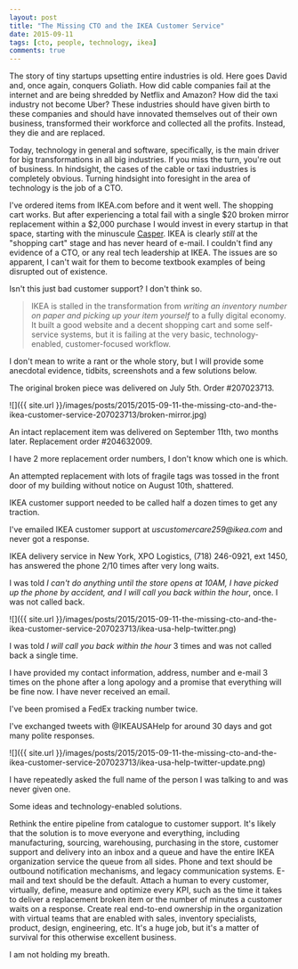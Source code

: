 ```yaml
---
layout: post
title: "The Missing CTO and the IKEA Customer Service"
date: 2015-09-11
tags: [cto, people, technology, ikea]
comments: true
---
```

The story of tiny startups upsetting entire industries is old. Here goes David and, once again, conquers Goliath. How did cable companies fail at the internet and are being shredded by Netflix and Amazon? How did the taxi industry not become Uber? These industries should have given birth to these companies and should have innovated themselves out of their own business, transformed their workforce and collected all the profits. Instead, they die and are replaced.

Today, technology in general and software, specifically, is the main driver for big transformations in all big industries. If you miss the turn, you're out of business. In hindsight, the cases of the cable or taxi industries is completely obvious. Turning hindsight into foresight in the area of technology is the job of a CTO. 

I've ordered items from IKEA.com before and it went well. The shopping cart works. But after experiencing a total fail with a single $20 broken mirror replacement within a $2,000 purchase I would invest in every startup in that space, starting with the minuscule [Casper](https://casper.com). IKEA is clearly _still_ at the "shopping cart" stage and has never heard of e-mail. I couldn't find any evidence of a CTO, or any real tech leadership at IKEA. The issues are so apparent, I can't wait for them to become textbook examples of being disrupted out of existence.

Isn't this just bad customer support? I don't think so. 

> IKEA is stalled in the transformation from _writing an inventory number on paper and picking up your item yourself_ to a fully digital economy. It built a good website and a decent shopping cart and some self-service systems, but it is failing at the very basic, technology-enabled, customer-focused workflow.

I don't mean to write a rant or the whole story, but I will provide some anecdotal evidence, tidbits, screenshots and a few solutions below.

The original broken piece was delivered on July 5th. Order #207023713.

![]({{ site.url }}/images/posts/2015/2015-09-11-the-missing-cto-and-the-ikea-customer-service-207023713/broken-mirror.jpg)

An intact replacement item was delivered on September 11th, two months later. Replacement order #204632009.

I have 2 more replacement order numbers, I don't know which one is which.

An attempted replacement with lots of fragile tags was tossed in the front door of my building without notice on August 10th, shattered.

IKEA customer support needed to be called half a dozen times to get any traction.

I've emailed IKEA customer support at _uscustomercare259@ikea.com_ and never got a response. 

IKEA delivery service in New York, XPO Logistics, (718) 246-0921, ext 1450, has answered the phone 2/10 times after very long waits.

I was told _I can't do anything until the store opens at 10AM, I have picked up the phone by accident, and I will call you back within the hour_, once. I was not called back.

![]({{ site.url }}/images/posts/2015/2015-09-11-the-missing-cto-and-the-ikea-customer-service-207023713/ikea-usa-help-twitter.png)

I was told _I will call you back within the hour_ 3 times and was not called back a single time.

I have provided my contact information, address, number and e-mail 3 times on the phone after a long apology and a promise that everything will be fine now. I have never received an email.

I've been promised a FedEx tracking number twice.

I've exchanged tweets with @IKEAUSAHelp for around 30 days and got many polite responses.

![]({{ site.url }}/images/posts/2015/2015-09-11-the-missing-cto-and-the-ikea-customer-service-207023713/ikea-usa-help-twitter-update.png)

I have repeatedly asked the full name of the person I was talking to and was never given one. 

Some ideas and technology-enabled solutions. 

Rethink the entire pipeline from catalogue to customer support. It's likely that the solution is to move everyone and everything, including manufacturing, sourcing, warehousing, purchasing in the store, customer support and delivery into an inbox and a queue and have the entire IKEA organization service the queue from all sides. Phone and text should be outbound notification mechanisms, and legacy communication systems. E-mail and text should be the default. Attach a human to every customer, virtually, define, measure and optimize every KPI, such as the time it takes to deliver a replacement broken item or the number of minutes a customer waits on a response. Create real end-to-end ownership in the organization with virtual teams that are enabled with sales, inventory specialists, product, design, engineering, etc. It's a huge job, but it's a matter of survival for this otherwise excellent business.

I am not holding my breath.
